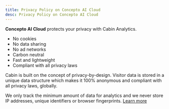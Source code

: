 ```yaml
---
title: Privacy Policy on Concepto AI Cloud
desc: Privacy Policy on Concepto AI Cloud
---
```


**Concepto AI Cloud** protects your privacy with Cabin Analytics.

- No cookies
- No data sharing
- No ad networks
- Carbon neutral
- Fast and lightweight
- Compliant with all privacy laws
  
Cabin is built on the concept of privacy-by-design. Visitor data is stored in a unique data structure which makes it 100% anonymous and compliant with all privacy laws, globally.

We only track the minimum amount of data for analytics and we never store IP addresses, unique identifiers or browser fingerprints. [Learn more](https://withcabin.com/privacy/cloud.conceptoai.app)
